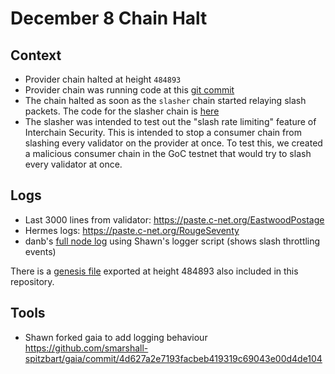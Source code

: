 # December 8 Chain Halt

## Context
* Provider chain halted at height `484893`
* Provider chain was running code at this [git commit](https://github.com/cosmos/gaia/commit/2627f224c78010c1884f7e8da3d9ce0d5b54a812)
* The chain halted as soon as the `slasher` chain started relaying slash packets. The code for the slasher chain is [here](https://github.com/cosmos/interchain-security/tree/sainoe/malicious-consumer)
* The slasher was intended to test out the "slash rate limiting" feature of Interchain Security. This is intended to stop a consumer chain from slashing every validator on the provider at once. To test this, we created a malicious consumer chain in the GoC testnet that would try to slash every validator at once.

## Logs
* Last 3000 lines from validator: https://paste.c-net.org/EastwoodPostage
* Hermes logs: https://paste.c-net.org/RougeSeventy
* danb's [full node log](2022-12-08-danb.log) using Shawn's logger script (shows slash throttling events)

There is a [genesis file](provider-genesis.json.gz) exported at height 484893 also included in this repository.

## Tools
* Shawn forked gaia to add logging behaviour https://github.com/smarshall-spitzbart/gaia/commit/4d627a2e7193facbeb419319c69043e00d4de104